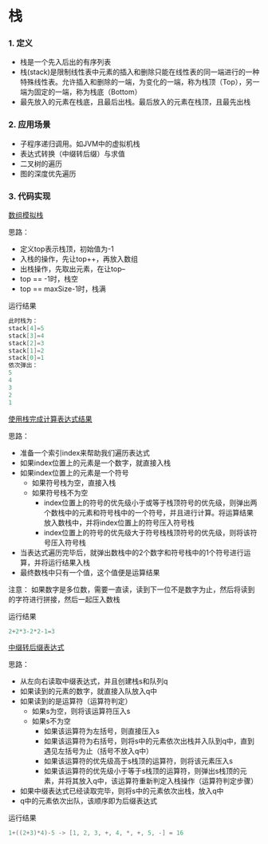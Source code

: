 # 栈

### 1. 定义
- 栈是一个先入后出的有序列表
- 栈(stack)是限制线性表中元素的插入和删除只能在线性表的同一端进行的一种特殊线性表。允许插入和删除的一端，为变化的一端，称为栈顶（Top），另一端为固定的一端，称为栈底（Bottom）
- 最先放入的元素在栈底，且最后出栈。最后放入的元素在栈顶，且最先出栈

### 2. 应用场景
- 子程序递归调用。如JVM中的虚拟机栈
- 表达式转换（中缀转后缀）与求值
- 二叉树的遍历
- 图的深度优先遍历

### 3. 代码实现

[数组模拟栈](./ArrayStackDemo.java)

思路：
- 定义top表示栈顶，初始值为-1
- 入栈的操作，先让top++，再放入数组
- 出栈操作，先取出元素，在让top–
- top == -1时，栈空
- top == maxSize-1时，栈满

运行结果

```java
此时栈为：
stack[4]=5
stack[3]=4
stack[2]=3
stack[1]=2
stack[0]=1
依次弹出：
5
4
3
2
1
```
[使用栈完成计算表达式结果](./Calculator.java)

思路：
- 准备一个索引index来帮助我们遍历表达式
- 如果index位置上的元素是一个数字，就直接入栈
- 如果index位置上的元素是一个符号
    - 如果符号栈为空，直接入栈
    - 如果符号栈不为空
        - index位置上的符号的优先级小于或等于栈顶符号的优先级，则弹出两个数栈中的元素和符号栈中的一个符号，并且进行计算。将运算结果放入数栈中，并将index位置上的符号压入符号栈
        - index位置上的符号的优先级大于符号栈栈顶符号的优先级，则将该符号压入符号栈
- 当表达式遍历完毕后，就弹出数栈中的2个数字和符号栈中的1个符号进行运算，并将运行结果入栈
- 最终数栈中只有一个值，这个值便是运算结果

注意：
如果数字是多位数，需要一直读，读到下一位不是数字为止，然后将读到的字符进行拼接，然后一起压入数栈

运行结果

```java
2+2*3-2*2-1=3
```

[中缀转后缀表达式](./PolandNotation.java)

思路：
- 从左向右读取中缀表达式，并且创建栈s和队列q
- 如果读到的元素的数字，就直接入队放入q中
- 如果读到的是运算符（运算符判定）
    - 如果s为空，则将该运算符压入s
    - 如果s不为空
        - 如果该运算符为左括号，则直接压入s
        - 如果该运算符为右括号，则将s中的元素依次出栈并入队到q中，直到遇见左括号为止（括号不放入q中）
        - 如果该运算符的优先级高于s栈顶的运算符，则将该元素压入s
        - 如果该运算符的优先级小于等于s栈顶的运算符，则弹出s栈顶的元素，并将其放入q中，该运算符重新判定入栈操作（运算符判定步骤）
- 如果中缀表达式已经读取完毕，则将s中的元素依次出栈，放入q中
- q中的元素依次出队，该顺序即为后缀表达式

运行结果

```java
1+((2+3)*4)-5 -> [1, 2, 3, +, 4, *, +, 5, -] = 16
```